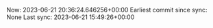 Now: 2023-06-21 20:36:24.646256+00:00 Earliest commit since sync: None Last sync: 2023-06-21 15:49:26+00:00
